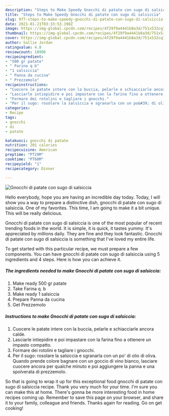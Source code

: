 ```yaml
---
description: "Steps to Make Speedy Gnocchi di patate con sugo di salsiccia"
title: "Steps to Make Speedy Gnocchi di patate con sugo di salsiccia"
slug: 977-steps-to-make-speedy-gnocchi-di-patate-con-sugo-di-salsiccia
date: 2021-01-21T03:33:53.198Z
image: https://img-global.cpcdn.com/recipes/4f29f9a4441b8a3d/751x532cq70/gnocchi-di-patate-con-sugo-di-salsiccia-recipe-main-photo.jpg
thumbnail: https://img-global.cpcdn.com/recipes/4f29f9a4441b8a3d/751x532cq70/gnocchi-di-patate-con-sugo-di-salsiccia-recipe-main-photo.jpg
cover: https://img-global.cpcdn.com/recipes/4f29f9a4441b8a3d/751x532cq70/gnocchi-di-patate-con-sugo-di-salsiccia-recipe-main-photo.jpg
author: Sallie Jordan
ratingvalue: 4.8
reviewcount: 18996
recipeingredient:
- "500 gr patate"
- " Farina q b"
- "1 salsiccia"
- " Panna da cucina"
- " Prezzemolo"
recipeinstructions:
- "Cuocere le patate intere con la buccia, pelarle e schiacciarle ancora calde."
- "Lasciarle intiepidire e poi impastare con la farina fino a ottenere un impasto compatto."
- "Formare dei rotolini e tagliare i gnocchi."
- "Per il sugo: rosolare la salsiccia e sgranarla con un po&#39; di olio di oliva. Quando prende colore bagnare con un goccio di vino bianco, lasciare cuocere ancora per qualche minuto e poi aggiungere la panna e una spolverata di prezzemolo."
categories:
- Recipe
tags:
- gnocchi
- di
- patate

katakunci: gnocchi di patate 
nutrition: 201 calories
recipecuisine: American
preptime: "PT29M"
cooktime: "PT60M"
recipeyield: "1"
recipecategory: Dinner

---
```



![Gnocchi di patate con sugo di salsiccia](https://img-global.cpcdn.com/recipes/4f29f9a4441b8a3d/751x532cq70/gnocchi-di-patate-con-sugo-di-salsiccia-recipe-main-photo.jpg)

Hello everybody, hope you are having an incredible day today. Today, I will show you a way to prepare a distinctive dish, gnocchi di patate con sugo di salsiccia. One of my favorites. This time, I am going to make it a bit unique. This will be really delicious.



Gnocchi di patate con sugo di salsiccia is one of the most popular of recent trending foods in the world. It is simple, it is quick, it tastes yummy. It's appreciated by millions daily. They are fine and they look fantastic. Gnocchi di patate con sugo di salsiccia is something that I've loved my entire life.


To get started with this particular recipe, we must prepare a few components. You can have gnocchi di patate con sugo di salsiccia using 5 ingredients and 4 steps. Here is how you can achieve it.

<!--inarticleads1-->

##### The ingredients needed to make Gnocchi di patate con sugo di salsiccia:

1. Make ready 500 gr patate
1. Take  Farina q. b
1. Make ready 1 salsiccia
1. Prepare  Panna da cucina
1. Get  Prezzemolo




<!--inarticleads2-->

##### Instructions to make Gnocchi di patate con sugo di salsiccia:

1. Cuocere le patate intere con la buccia, pelarle e schiacciarle ancora calde.
1. Lasciarle intiepidire e poi impastare con la farina fino a ottenere un impasto compatto.
1. Formare dei rotolini e tagliare i gnocchi.
1. Per il sugo: rosolare la salsiccia e sgranarla con un po&#39; di olio di oliva. Quando prende colore bagnare con un goccio di vino bianco, lasciare cuocere ancora per qualche minuto e poi aggiungere la panna e una spolverata di prezzemolo.




So that is going to wrap it up for this exceptional food gnocchi di patate con sugo di salsiccia recipe. Thank you very much for your time. I'm sure you can make this at home. There's gonna be more interesting food in home recipes coming up. Remember to save this page on your browser, and share it to your family, colleague and friends. Thanks again for reading. Go on get cooking!
